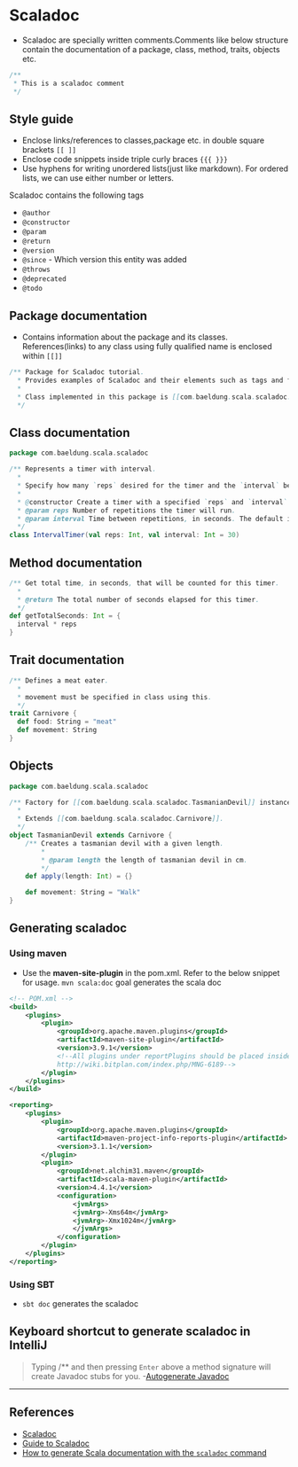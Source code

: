# Scaladoc

- Scaladoc are specially written comments.Comments like below structure contain the documentation of a package, class, method, traits, objects etc.

```Scala
/**
 * This is a scaladoc comment
 */
```

## Style guide

- Enclose links/references to classes,package etc. in double square brackets `[[ ]]`
- Enclose code snippets inside triple curly braces `{{{ }}}`
- Use hyphens for writing unordered lists(just like markdown). For ordered lists, we can use either number or letters.

Scaladoc contains the following tags

- `@author`
- `@constructor`
- `@param`
- `@return`
- `@version`
- `@since` - Which version this entity was added
- `@throws`
- `@deprecated`
- `@todo`

## Package documentation

- Contains information about the package and its classes. References(links) to any class using fully qualified name is enclosed within `[[]]`

```Scala
/** Package for Scaladoc tutorial.
  * Provides examples of Scaladoc and their elements such as tags and formattings.
  *
  * Class implemented in this package is [[com.baeldung.scala.scaladoc.IntervalTimer]].
  */
```

## Class documentation

```Scala
package com.baeldung.scala.scaladoc

/** Represents a timer with interval.
  *
  * Specify how many `reps` desired for the timer and the `interval` between `reps`
  *
  * @constructor Create a timer with a specified `reps` and `interval`
  * @param reps Number of repetitions the timer will run.
  * @param interval Time between repetitions, in seconds. The default is 30 seconds.
  */
class IntervalTimer(val reps: Int, val interval: Int = 30)
```

## Method documentation

```Scala
/** Get total time, in seconds, that will be counted for this timer.
  *
  * @return The total number of seconds elapsed for this timer.
  */
def getTotalSeconds: Int = {
  interval * reps
}
```

## Trait documentation

```Scala
/** Defines a meat eater.
  *
  * movement must be specified in class using this.
  */
trait Carnivore {
  def food: String = "meat"
  def movement: String
}
```

## Objects

```Scala
package com.baeldung.scala.scaladoc

/** Factory for [[com.baeldung.scala.scaladoc.TasmanianDevil]] instances.
  *
  * Extends [[com.baeldung.scala.scaladoc.Carnivore]].
  */
object TasmanianDevil extends Carnivore {
    /** Creates a tasmanian devil with a given length.
        *
        * @param length the length of tasmanian devil in cm.
        */
    def apply(length: Int) = {}

    def movement: String = "Walk"
}
```

## Generating scaladoc

### Using maven

- Use the **maven-site-plugin** in the pom.xml. Refer to the below snippet for usage. `mvn scala:doc` goal generates the scala doc

```XML
<!-- POM.xml -->
<build>
    <plugins>
        <plugin>
            <groupId>org.apache.maven.plugins</groupId>
            <artifactId>maven-site-plugin</artifactId>
            <version>3.9.1</version>
            <!--All plugins under reportPlugins should be placed inside the reporting element.
            http://wiki.bitplan.com/index.php/MNG-6189-->
        </plugin>
    </plugins>
</build>

<reporting>
    <plugins>
        <plugin>
            <groupId>org.apache.maven.plugins</groupId>
            <artifactId>maven-project-info-reports-plugin</artifactId>
            <version>3.1.1</version>
        </plugin>
        <plugin>
            <groupId>net.alchim31.maven</groupId>
            <artifactId>scala-maven-plugin</artifactId>
            <version>4.4.1</version>
            <configuration>
                <jvmArgs>
                <jvmArg>-Xms64m</jvmArg>
                <jvmArg>-Xmx1024m</jvmArg>
                </jvmArgs>
            </configuration>
        </plugin>
    </plugins>
</reporting>
```

### Using SBT

- `sbt doc` generates the scaladoc

## Keyboard shortcut to generate scaladoc in IntelliJ

> Typing /\*\* and then pressing `Enter` above a method signature will create Javadoc stubs for you. -[Autogenerate Javadoc](https://stackoverflow.com/questions/16671418/what-is-the-intellij-shortcut-key-to-create-a-javadoc-comment/16671554)

---

## References

- [Scaladoc](https://docs.scala-lang.org/style/scaladoc.html)
- [Guide to Scaladoc](https://www.baeldung.com/scala/scaladoc)
- [How to generate Scala documentation with the `scaladoc` command](https://alvinalexander.com/scala/how-to-generate-scala-documentation-scaladoc-command-examples/)

